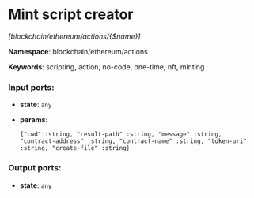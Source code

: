 # Mint script creator

_[blockchain/ethereum/actions/{$name}]_

__Namespace__: blockchain/ethereum/actions

__Keywords__: scripting, action, no-code, one-time, nft, minting

### Input ports:

* __state__: ` any `


* __params__: 
    ```
    {"cwd" :string, "result-path" :string, "message" :string, "contract-address" :string, "contract-name" :string, "token-uri" :string, "create-file" :string}
    ```

### Output ports:

* __state__: ` any `

